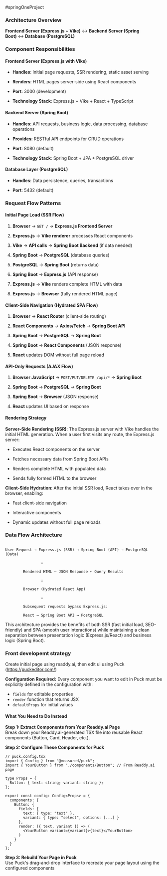 #springOneProject 
### **Architecture Overview**
  

**Frontend Server (Express.js + Vike)** ↔ **Backend Server (Spring Boot)** ↔ **Database (PostgreSQL)**
  

### **Component Responsibilities**

#### **Frontend Server (Express.js with Vike)**

- **Handles**: Initial page requests, SSR rendering, static asset serving

- **Renders**: HTML pages server-side using React components

- **Port**: 3000 (development)

- **Technology Stack**: Express.js + Vike + React + TypeScript


#### **Backend Server (Spring Boot)**

- **Handles**: API requests, business logic, data processing, database operations

- **Provides**: RESTful API endpoints for CRUD operations

- **Port**: 8080 (default)

- **Technology Stack**: Spring Boot + JPA + PostgreSQL driver

  

#### **Database Layer (PostgreSQL)**

- **Handles**: Data persistence, queries, transactions

- **Port**: 5432 (default)

  

### **Request Flow Patterns**

 #### **Initial Page Load (SSR Flow)**

1. **Browser** → `GET /` → **Express.js Frontend Server**

2. **Express.js** → **Vike renderer** processes React components

3. **Vike** → **API calls** → **Spring Boot Backend** (if data needed)

4. **Spring Boot** → **PostgreSQL** (database queries)

5. **PostgreSQL** → **Spring Boot** (returns data)

6. **Spring Boot** → **Express.js** (API response)

7. **Express.js** → **Vike** renders complete HTML with data

8. **Express.js** → **Browser** (fully rendered HTML page)

  

#### **Client-Side Navigation (Hydrated SPA Flow)**

  

1. **Browser** → **React Router** (client-side routing)

2. **React Components** → **Axios/Fetch** → **Spring Boot API**

3. **Spring Boot** → **PostgreSQL** → **Spring Boot**

4. **Spring Boot** → **React Components** (JSON response)

5. **React** updates DOM without full page reload

  
#### **API-Only Requests (AJAX Flow)**

1. **Browser JavaScript** → `POST/PUT/DELETE /api/*` → **Spring Boot**

2. **Spring Boot** → **PostgreSQL** → **Spring Boot**

3. **Spring Boot** → **Browser** (JSON response)

4. **React** updates UI based on response

  
#### **Rendering Strategy**

**Server-Side Rendering (SSR)**: The Express.js server with Vike handles the initial HTML generation. When a user first visits any route, the Express.js server:

- Executes React components on the server

- Fetches necessary data from Spring Boot APIs

- Renders complete HTML with populated data

- Sends fully formed HTML to the browser

**Client-Side Hydration**: After the initial SSR load, React takes over in the browser, enabling:

- Fast client-side navigation

- Interactive components

- Dynamic updates without full page reloads

  

### **Data Flow Architecture**

``` text

User Request → Express.js (SSR) → Spring Boot (API) → PostgreSQL (Data)

				↓

		Rendered HTML ← JSON Response ← Query Results
		
				↓
		
		Browser (Hydrated React App)

				↓

		Subsequent requests bypass Express.js:
		
		React → Spring Boot API → PostgreSQL

```

  

This architecture provides the benefits of both SSR (fast initial load, SEO-friendly) and SPA (smooth user interactions) while maintaining a clean separation between presentation logic (Express.js\/React) and business logic (Spring Boot).


### Front developemt strategy

Create initial page using readdy.ai, then edit ui using Puck (https://puckeditor.com/)


**Configuration Required:** Every component you want to edit in Puck must be explicitly defined in the configuration with:

- `fields` for editable properties    
- `render` function that returns JSX
- `defaultProps` for initial values
    
#### **What You Need to Do Instead**

**Step 1: Extract Components from Your Readdy.ai Page**  
Break down your Readdy.ai-generated TSX file into reusable React components (Button, Card, Header, etc.).

**Step 2: Configure These Components for Puck**

```tsx
// puck.config.tsx
import { Config } from "@measured/puck";
import { YourButton } from "./components/Button"; // From Readdy.ai page

type Props = {
  Button: { text: string; variant: string };
};

export const config: Config<Props> = {
  components: {
    Button: {
      fields: {
        text: { type: "text" },
        variant: { type: "select", options: [...] }
      },
      render: ({ text, variant }) => (
        <YourButton variant={variant}>{text}</YourButton>
      )
    }
  }
};

```

**Step 3: Rebuild Your Page in Puck**  
Use Puck's drag-and-drop interface to recreate your page layout using the configured components



